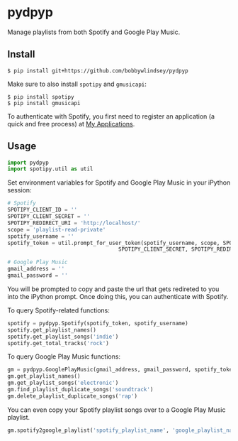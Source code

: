# pydpyp

Manage playlists from both Spotify and Google Play Music.


## Install

```
$ pip install git+https://github.com/bobbywlindsey/pydpyp
```

Make sure to also install `spotipy` and `gmusicapi`:

```
$ pip install spotipy
$ pip install gmusicapi
```

To authenticate with Spotify, you first need to register an application (a quick and free process) at [My Applications](https://developer.spotify.com/my-applications/#!/applications).

## Usage

```python
import pydpyp
import spotipy.util as util 
```

Set environment variables for Spotify and Google Play Music in your iPython session:

```python
# Spotify
SPOTIPY_CLIENT_ID = ''
SPOTIPY_CLIENT_SECRET = ''
SPOTIPY_REDIRECT_URI = 'http://localhost/'
scope = 'playlist-read-private'
spotify_username = ''
spotify_token = util.prompt_for_user_token(spotify_username, scope, SPOTIPY_CLIENT_ID,\ 
                                   SPOTIPY_CLIENT_SECRET, SPOTIPY_REDIRECT_URI)

# Google Play Music
gmail_address = ''
gmail_password = ''
```

You will be prompted to copy and paste the url that gets redireted to you into the iPython prompt. Once doing this, you can authenticate with Spotify.

To query Spotify-related functions:

```python
spotify = pydpyp.Spotify(spotify_token, spotify_username)
spotify.get_playlist_names()
spotify.get_playlist_songs('indie')
spotify.get_total_tracks('rock')
```

To query Google Play Music functions:

```python
gm = pydpyp.GooglePlayMusic(gmail_address, gmail_password, spotify_token, spotify_username)
gm.get_playlist_names()
gm.get_playlist_songs('electronic')
gm.find_playlist_duplicate_songs('soundtrack')
gm.delete_playlist_duplicate_songs('rap')
```

You can even copy your Spotify playlist songs over to a Google Play Music playlist.

```python
gm.spotify2google_playlist('spotify_playlist_name', 'google_playlist_name')
```
